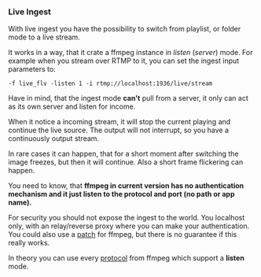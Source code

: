 ### Live Ingest

With live ingest you have the possibility to switch from playlist, or folder mode to a live stream.

It works in a way, that it crate a ffmpeg instance in _listen_ (_server_) mode. For example when you stream over RTMP to it, you can set the ingest input parameters to:

```
-f live_flv -listen 1 -i rtmp://localhost:1936/live/stream
```

Have in mind, that the ingest mode **can't** pull from a server, it only can act as its own server and listen for income.

When it notice a incoming stream, it will stop the current playing and continue the live source. The output will not interrupt, so you have a continuously output stream.

In rare cases it can happen, that for a short moment after switching the image freezes, but then it will continue. Also a short frame flickering can happen.

You need to know, that **ffmpeg in current version has no authentication mechanism and it just listen to the protocol and port (no path or app name).**

For security you should not expose the ingest to the world. You localhost only, with an relay/reverse proxy where you can make your authentication. You could also use a [patch](https://gist.github.com/jb-alvarado/f8ee1e7a3cf5e482e818338f2b62c95f) for ffmpeg, but there is no guarantee if this really works.

In theory you can use every [protocol](https://ffmpeg.org/ffmpeg-protocols.html) from ffmpeg which support a **listen** mode.
